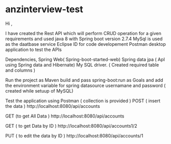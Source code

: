# anzinterview-test

Hi ,

I have created the Rest API which will perform CRUD operation for a given requirements and used java 8 with Spring boot version 2.7.4
MySql is used as the daatbase service
Eclipse ID for code developement
Postman desktop application to test the APIs

Dependencies,
Spring Web( Spring-boot-started-web)
Spring  data jpa ( ApI using Spring data and Hibernate)
My SQL driver.
( Created required table and columns )

Run the project as Maven build and pass spring-boot:run as Goals and add the environment variable for spring datasource usernamane and password ( created while setuup of MySQL)

Test the application using Postman ( collection is provided )
POST ( insert the data )
http://localhost:8080/api/accounts

GET (to get All Data )
http://localhost:8080/api/accounts

GET ( to get Data by ID ) 
http://localhost:8080/api/accounts1/2

PUT ( to edit the data by ID )
http://localhost:8080/api/accounts/1







